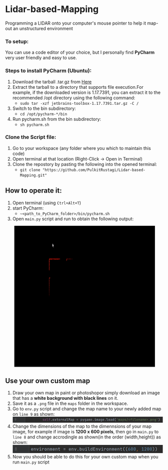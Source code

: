 # Lidar-based-Mapping
Programming a LIDAR onto your computer's mouse pointer to help it map-out an unstructured environment 

### To setup:
You can use a code editor of your choice, but I personally find **PyCharm** very user friendly and easy to use.

### Steps to install **PyCharm** (Ubuntu):
1. Download the tarball .tar.gz from [Here](https://www.jetbrains.com/pycharm/download/#section=linux)
2. Extract the tarball to a directory that supports file execution.For example, if the downloaded version is 1.17.7391, you can extract it to the recommended /opt directory using the following command:
    - `sudo tar -xzf jetbrains-toolbox-1.17.7391.tar.gz -C /`
3. Switch to the bin subdirectory:
    - `cd /opt/pycharm-*/bin`
4. Run pycharm.sh from the bin subdirectory:
    - `sh pycharm.sh`

### Clone the Script file:
1. Go to your workspace (any folder where you which to maintain this code)
2. Open terminal at that location (Right-Click -> Open in Terminal)
3. Clone the repostory by pasting the following into the opened terminal:
    - `git clone "https://github.com/PulkitRustagi/Lidar-based-Mapping.git"`

## How to operate it:
1. Open terminal (using `Ctrl+Alt+T`)
2. start PyCharm:
    - `~<path_to_PyCharm_folder>/bin/pycharm.sh`
3. Open `main.py` script and run to obtain the following output:
<p align="center">
  <img width="450" height="450" src="https://github.com/PulkitRustagi/Lidar-based-Mapping/blob/main/Lidar_sim_with_mouse2.gif">
</p>

## Use your own custom map
1. Draw your own map in paint or photoshopor simply download an image that has a **white background with black lines** on it.
2. Save it as a `.png` file in the `maps` folder in the workspace.
3. Go to `env.py` script and change the map name to your newly added map on `line 9` as shown:
![](https://github.com/PulkitRustagi/Lidar-based-Mapping/blob/main/change_map.png)
4. Change the dimensions of the map to the dimennsions of your map image, for example if image is **1200 x 600 pixels**, then go in `main.py` to `line 8` and change accrodingle as shown(in the order (width,height)) as shown:
![](https://github.com/PulkitRustagi/Lidar-based-Mapping/blob/main/map_dimension_change.png)
5. Now you should be able to do this for your own custom map when you run `main.py` script
